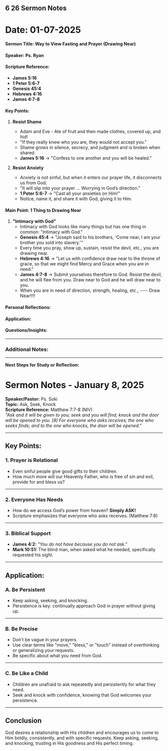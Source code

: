 ## 6 26 Sermon Notes

# Date: 01-07-2025

#### Sermon Title: Way to View Fasting and Prayer (Drawing Near)

#### Speaker: Ps. Ryan

#### Scripture Reference:

- **James 5:16**
- **1 Peter 5:6-7**
- **Genesis 45:4**
- **Hebrews 4:16**
- **James 4:7-8**

#### Key Points:

1. **Resist Shame**

   - Adam and Eve - Ate of fruit and then made clothes, covered up, and hid!
   - "If they really knew who you are, they would not accept you."
   - Shame grows in silence, secrecy, and judgment and is broken when shared.
   - **James 5:16** -> "Confess to one another and you will be healed."

2. **Resist Anxiety**

   - Anxiety is not sinful, but when it enters our prayer life, it disconnects us from God.
   - "It will slip into your prayer ... Worrying in God’s direction."
   - **1 Peter 5:6-7** -> "Cast all your anxieties on Him!"
   - Notice, name it, and share it with God, giving it to Him.

#### Main Point: 1 Thing to Drawing Near

1. **"Intimacy with God"**
   - Intimacy with God looks like many things but has one thing in common: "Intimacy with God."
   - **Genesis 45:4** -> "Joseph said to his brothers, 'Come near, I am your brother you sold into slavery.'"
   - Every time you pray, show up, sustain, resist the devil, etc., you are drawing near.
   - **Hebrews 4:16** -> "Let us with confidence draw near to the throne of grace, so that we might find Mercy and Grace when you are in need."
   - **James 4:7-8** -> Submit yourselves therefore to God. Resist the devil, and he will flee from you. Draw near to God and he will draw near to you.
   - When you are in need of direction, strength, healing, etc., ---- Draw Near!!!!

#### Personal Reflections:

#### Application:

#### Questions/Insights:

---

### Additional Notes:

---

**Next Steps for Study or Reflection:**


# Sermon Notes - January 8, 2025  
**Speaker/Pastor:** Ps. Soki  
**Topic:** Ask, Seek, Knock  
**Scripture Reference:** Matthew 7:7-8 (NIV)  
*"Ask and it will be given to you; seek and you will find; knock and the door will be opened to you. [8] For everyone who asks receives; the one who seeks finds; and to the one who knocks, the door will be opened."*  

---

## Key Points:  

### 1. Prayer is Relational  
- Even sinful people give good gifts to their children.  
- How much more will our Heavenly Father, who is free of sin and evil, provide for and bless us?  

---

### 2. Everyone Has Needs  
- How do we access God’s power from heaven? **Simply ASK!**  
- Scripture emphasizes that everyone who asks receives. (Matthew 7:8)  

---

### 3. Biblical Support  
- **James 4:2:** *"You do not have because you do not ask."*  
- **Mark 10:51:** The blind man, when asked what he needed, specifically requested his sight.  

---

## Application:  

### A. Be Persistent  
- Keep asking, seeking, and knocking.  
- Persistence is key: continually approach God in prayer without giving up.  

---

### B. Be Precise  
- Don’t be vague in your prayers.  
- Use clear terms like "move," "bless," or "touch" instead of overthinking or generalizing your requests.  
- Be specific about what you need from God.  

---

### C. Be Like a Child  
- Children are unafraid to ask repeatedly and persistently for what they need.  
- Seek and knock with confidence, knowing that God welcomes your persistence.  

---

## Conclusion  
God desires a relationship with His children and encourages us to come to Him boldly, consistently, and with specific requests. Keep asking, seeking, and knocking, trusting in His goodness and His perfect timing.
